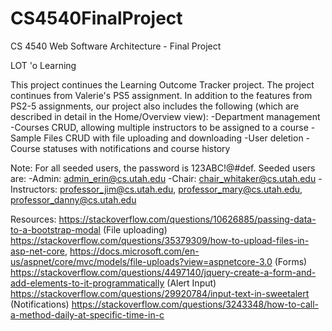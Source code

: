 # CS4540FinalProject
CS 4540 Web Software Architecture - Final Project

LOT 'o Learning

This project continues the Learning Outcome Tracker project. The project continues from Valerie's PS5 assignment.
In addition to the features from PS2-5 assignments, our project also includes the following (which are described in detail in the Home/Overview view):
-Department management
-Courses CRUD, allowing multiple instructors to be assigned to a course
-Sample Files CRUD with file uploading and downloading
-User deletion
-Course statuses with notifications and course history

Note:
For all seeded users, the password is 123ABC!@#def.
Seeded users are:
-Admin: admin_erin@cs.utah.edu
-Chair: chair_whitaker@cs.utah.edu
-Instructors: professor_jim@cs.utah.edu, professor_mary@cs.utah.edu, professor_danny@cs.utah.edu

Resources:
https://stackoverflow.com/questions/10626885/passing-data-to-a-bootstrap-modal
(File uploading) https://stackoverflow.com/questions/35379309/how-to-upload-files-in-asp-net-core, https://docs.microsoft.com/en-us/aspnet/core/mvc/models/file-uploads?view=aspnetcore-3.0
(Forms) https://stackoverflow.com/questions/4497140/jquery-create-a-form-and-add-elements-to-it-programmatically
(Alert Input) https://stackoverflow.com/questions/29920784/input-text-in-sweetalert
(Notifications) https://stackoverflow.com/questions/3243348/how-to-call-a-method-daily-at-specific-time-in-c